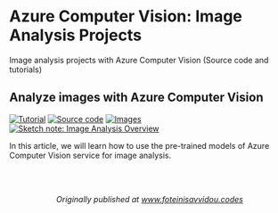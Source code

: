 # Azure Computer Vision: Image Analysis Projects

Image analysis projects with Azure Computer Vision (Source code and tutorials)

## Analyze images with Azure Computer Vision
<p>
  <a href="https://www.foteinisavvidou.codes/analyze-images-with-azure-computer-vision/" target="_blank"><img src="https://img.shields.io/badge/Instructions-informational?style=for-the-badge" alt="Tutorial"></a>
  <a href="/image-analysis/image-analysis-demo.ipynb" target="_blank"><img src="https://img.shields.io/badge/Notebook-critical?style=for-the-badge" alt="Source code"></a>
  <a href="/image-analysis/images" target="_blank"><img src="https://img.shields.io/badge/Images-yellow?style=for-the-badge" alt="Images"></a>
  <a href="https://github.com/sfoteini/sketchnotes/blob/main/computer-vision-image-analysis.png?raw=true" target="_blank"><img src="https://img.shields.io/badge/Sketch note-blueviolet?style=for-the-badge" alt="Sketch note: Image Analysis Overview"></a>
</p>

In this article, we will learn how to use the pre-trained models of Azure Computer Vision service for image analysis.

<br>
<br>
<p align="center">
  <em>Originally published at <a href="https://www.foteinisavvidou.codes/" target="_blank">www.foteinisavvidou.codes</a></em>
</p>
